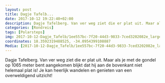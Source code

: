 ```yaml
---
layout: post
title: Dagje Tafelb...
date: 2017-10-12 19:22:40+02:00
description: Dagje Tafelberg. Van ver weg ziet die er plat uit. Maar als je met de gondel op 1065 meter bent aangekomen blijkt dat hij aan de bovenkant niet helemaal plat is! Je kan heerlijk wandelen en genieten van een overweldigend
categories: [Rondreis]
tags: [Polarsteps]
img: 2017-10-12-Dagje_Tafelb/1ee557bc-7f20-44d3-9833-7ced3202082e_large_image.jpg
coordinates: 18.3592319488525, -34.0954399108887
Media: [2017-10-12-Dagje_Tafelb/1ee557bc-7f20-44d3-9833-7ced3202082e_large_image.jpg, 2017-10-12-Dagje_Tafelb/01ee3a22-bed9-4de3-87fe-00d239c5384c_large_image.jpg, 2017-10-12-Dagje_Tafelb/e5e4a5ac-f5a3-414e-b4d3-8515ff37d5ca_large_image.jpg, 2017-10-12-Dagje_Tafelb/c806bf88-f948-42e3-8ae3-009749e808b8_large_image.jpg, 2017-10-12-Dagje_Tafelb/c4573a48-8de5-48b8-bfef-0d0dcc541ca9_large_image.jpg, 2017-10-12-Dagje_Tafelb/d412727c-dd75-4151-b34e-06e9f69bb7f6_large_image.jpg, 2017-10-12-Dagje_Tafelb/6c4fbe5b-31f1-4c76-89ff-757b70959211_large_image.jpg, 2017-10-12-Dagje_Tafelb/9d59f03b-614e-4728-adf0-eef4788c7cc0_large_image.jpg, 2017-10-12-Dagje_Tafelb/d11bf34b-b599-4437-b2ea-bfee7590d500_large_image.jpg]
---
```

Dagje Tafelberg. Van ver weg ziet die er plat uit. Maar als je met de gondel op 1065 meter bent aangekomen blijkt dat hij aan de bovenkant niet helemaal plat is! Je kan heerlijk wandelen en genieten van een overweldigend uitzicht! 


